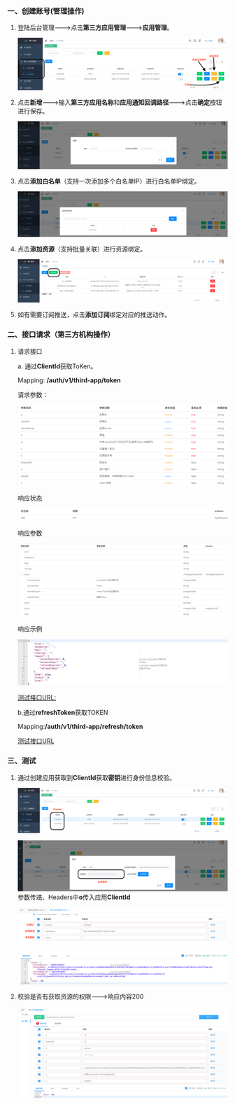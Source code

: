 ### 一、创建账号(管理操作)

1. 登陆后台管理--->点击**第三方应用管理**--->**应用管理**。

   ![img](https://raw.githubusercontent.com/CuiJunJia/images/master/picture/o1.png)

2. 点击**新增**--->输入**第三方应用名称**和**应用通知回调路径**--->点击**确定**按钮进行保存。

   ![o2.png](https://github.com/CuiJunJia/images/blob/master/picture/o2.png?raw=true)

3. 点击**添加白名单**（支持一次添加多个白名单IP）进行白名单IP绑定。

   ![o3.png](https://github.com/CuiJunJia/images/blob/master/picture/o3.png?raw=true)

4. 点击**添加资源**（支持批量关联）进行资源绑定。

   ![o4.png](https://github.com/CuiJunJia/images/blob/master/picture/o4.png?raw=true)

5. 如有需要订阅推送，点击**添加订阅**绑定对应的推送动作。

### 二、接口请求（第三方机构操作）

1. 请求接口 

   a. 通过**ClientId**获取ToKen。

   Mapping: **/auth/v1/third-app/token**

   请求参数：

   ![img](https://raw.githubusercontent.com/CuiJunJia/images/master/picture/p1.png)

   响应状态

   ![p2.png](https://github.com/CuiJunJia/images/blob/master/picture/p2.png?raw=true)

   响应参数

   ![p3.png](https://github.com/CuiJunJia/images/blob/master/picture/p3.png?raw=true)

   响应示例

   ![p4.png](https://github.com/CuiJunJia/images/blob/master/picture/p4.png?raw=true)

   [测试接口URL:](https://testapi.wanxue.cn/doc.html#/AUTH:API/ThirdApp/getThirdAppTokenUsingGET_1)

   b.通过**refreshToken**获取TOKEN

   Mapping:**/auth/v1/third-app/refresh/token**

   [测试接口URL](https://testapi.wanxue.cn/doc.html#/AUTH:API/ThirdApp/getThirdAppTokenUsingGET)

### 三、测试

1. 通过创建应用获取到**ClientId**获取**密钥**进行身份信息校验。

   ![o5.png](https://github.com/CuiJunJia/images/blob/master/picture/o5.png?raw=true)

   ![o6.png](https://github.com/CuiJunJia/images/blob/master/picture/o6.png?raw=true)参数传递、Headers中**o**传入应用**ClientId**

   ![o7.png](https://github.com/CuiJunJia/images/blob/master/picture/o7.png?raw=true)

   ![o8.png](https://github.com/CuiJunJia/images/blob/master/picture/o8.png?raw=true)

3. 校验是否有获取资源的权限--->响应内容200

   ![o9.png](https://github.com/CuiJunJia/images/blob/master/picture/o9.png?raw=true)

   



